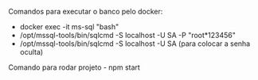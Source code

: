 Comandos para executar o banco pelo docker:
- docker exec -it ms-sql "bash"
- /opt/mssql-tools/bin/sqlcmd -S localhost -U SA -P "root*123456"
- /opt/mssql-tools/bin/sqlcmd -S localhost -U SA (para colocar a senha oculta)


Comando para rodar projeto - npm start
